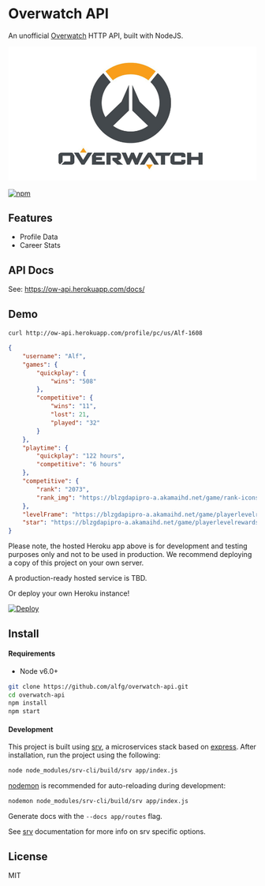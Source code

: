 # Overwatch API
An unofficial [Overwatch](https://playoverwatch.com) HTTP API, built with NodeJS.

![](overwatch.jpg)

[![npm](https://img.shields.io/npm/v/overwatch-api.svg?maxAge=2592000)]()

## Features
* Profile Data
* Career Stats

## API Docs
See: https://ow-api.herokuapp.com/docs/

## Demo

```
curl http://ow-api.herokuapp.com/profile/pc/us/Alf-1608
```
```json
{
    "username": "Alf",
    "games": {
        "quickplay": {
            "wins": "508"
        },
        "competitive": {
            "wins": "11",
            "lost": 21,
            "played": "32"
        }
    },
    "playtime": {
        "quickplay": "122 hours",
        "competitive": "6 hours"
    },
    "competitive": {
        "rank": "2073",
        "rank_img": "https://blzgdapipro-a.akamaihd.net/game/rank-icons/rank-10.png"
    },
    "levelFrame": "https://blzgdapipro-a.akamaihd.net/game/playerlevelrewards/0x0250000000000928_Border.png",
    "star": "https://blzgdapipro-a.akamaihd.net/game/playerlevelrewards/0x0250000000000928_Rank.png"
}
```

Please note, the hosted Heroku app above is for development and testing purposes only and not to be used in production. We recommend deploying a copy of this project on your own server.

A production-ready hosted service is TBD.

Or deploy your own Heroku instance!

[![Deploy](https://www.herokucdn.com/deploy/button.svg)](https://heroku.com/deploy?template=https://github.com/alfg/overwatch-api)


## Install

#### Requirements
* Node v6.0+

```bash
git clone https://github.com/alfg/overwatch-api.git
cd overwatch-api
npm install
npm start
```

#### Development
This project is built using [srv](https://github.com/alfg/srv), a microservices stack based on [express](https://expressjs.com/). After installation, run the project using the following:

```bash
node node_modules/srv-cli/build/srv app/index.js
```

[nodemon](https://github.com/remy/nodemon) is recommended for auto-reloading during development:
```bash
nodemon node_modules/srv-cli/build/srv app/index.js
```

Generate docs with the `--docs app/routes` flag.

See [srv](https://github.com/alfg/srv) documentation for more info on srv specific options.

## License
MIT
